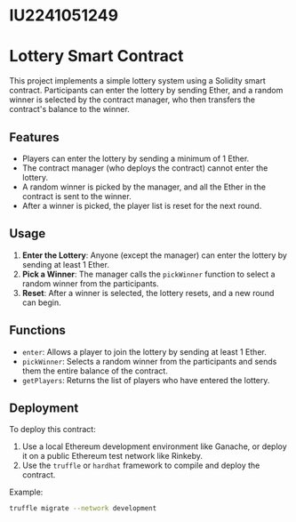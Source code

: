 # IU2241051249

# Lottery Smart Contract

This project implements a simple lottery system using a Solidity smart contract. Participants can enter the lottery by sending Ether, and a random winner is selected by the contract manager, who then transfers the contract's balance to the winner.

## Features
- Players can enter the lottery by sending a minimum of 1 Ether.
- The contract manager (who deploys the contract) cannot enter the lottery.
- A random winner is picked by the manager, and all the Ether in the contract is sent to the winner.
- After a winner is picked, the player list is reset for the next round.

## Usage

1. **Enter the Lottery**: Anyone (except the manager) can enter the lottery by sending at least 1 Ether.
2. **Pick a Winner**: The manager calls the `pickWinner` function to select a random winner from the participants.
3. **Reset**: After a winner is selected, the lottery resets, and a new round can begin.

## Functions
- `enter`: Allows a player to join the lottery by sending at least 1 Ether.
- `pickWinner`: Selects a random winner from the participants and sends them the entire balance of the contract.
- `getPlayers`: Returns the list of players who have entered the lottery.

## Deployment

To deploy this contract:
1. Use a local Ethereum development environment like Ganache, or deploy it on a public Ethereum test network like Rinkeby.
2. Use the `truffle` or `hardhat` framework to compile and deploy the contract.

Example:
```bash
truffle migrate --network development
```
